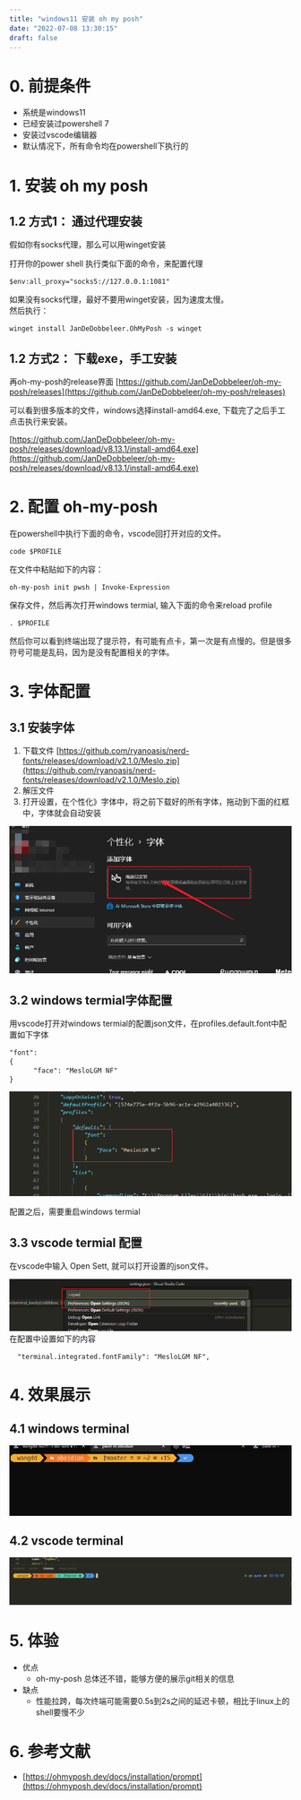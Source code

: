 ```yaml
---
title: "windows11 安装 oh my posh"
date: "2022-07-08 13:30:15"
draft: false
---
```


# 0. 前提条件
- 系统是windows11
- 已经安装过powershell 7
- 安装过vscode编辑器
- 默认情况下，所有命令均在powershell下执行的

# 1. 安装 oh my posh

## 1.2 方式1： 通过代理安装
假如你有socks代理，那么可以用winget安装

打开你的power shell 执行类似下面的命令，来配置代理
```
$env:all_proxy="socks5://127.0.0.1:1081"
```
如果没有socks代理，最好不要用winget安装，因为速度太慢。<br />然后执行：

```
winget install JanDeDobbeleer.OhMyPosh -s winget
```


## 1.2 方式2： 下载exe，手工安装
再oh-my-posh的release界面 [https://github.com/JanDeDobbeleer/oh-my-posh/releases](https://github.com/JanDeDobbeleer/oh-my-posh/releases)

可以看到很多版本的文件，windows选择install-amd64.exe,  下载完了之后手工点击执行来安装。

[https://github.com/JanDeDobbeleer/oh-my-posh/releases/download/v8.13.1/install-amd64.exe](https://github.com/JanDeDobbeleer/oh-my-posh/releases/download/v8.13.1/install-amd64.exe)


# 2. 配置 oh-my-posh

在powershell中执行下面的命令，vscode回打开对应的文件。
```
code $PROFILE
```

在文件中粘贴如下的内容：

```
oh-my-posh init pwsh | Invoke-Expression
```

保存文件，然后再次打开windows termial, 输入下面的命令来reload profile

```
. $PROFILE
```

然后你可以看到终端出现了提示符，有可能有点卡，第一次是有点慢的。但是很多符号可能是乱码，因为是没有配置相关的字体。


# 3. 字体配置

## 3.1 安装字体


1. 下载文件 [https://github.com/ryanoasis/nerd-fonts/releases/download/v2.1.0/Meslo.zip](https://github.com/ryanoasis/nerd-fonts/releases/download/v2.1.0/Meslo.zip)
2. 解压文件
3. 打开设置，在个性化》字体中，将之前下载好的所有字体，拖动到下面的红框中，字体就会自动安装


![](2022-10-29-20-34-37.png)

## 3.2 windows termial字体配置

用vscode打开对windows termial的配置json文件，在profiles.default.font中配置如下字体

```
"font":
{
      "face": "MesloLGM NF"
}
```
![](2022-10-29-20-34-45.png)

配置之后，需要重启windows termial


## 3.3 vscode termial 配置
在vscode中输入 Open Sett, 就可以打开设置的json文件。

![](2022-10-29-20-34-52.png)
在配置中设置如下的内容

```
  "terminal.integrated.fontFamily": "MesloLGM NF",
```


# 4. 效果展示

## 4.1 windows terminal
![](2022-10-29-20-35-06.png)


## 4.2 vscode terminal
![](2022-10-29-20-35-12.png)

# 5. 体验

- 优点
   - oh-my-posh 总体还不错，能够方便的展示git相关的信息
- 缺点
   - 性能拉跨，每次终端可能需要0.5s到2s之间的延迟卡顿，相比于linux上的shell要慢不少


# 6. 参考文献

- [https://ohmyposh.dev/docs/installation/prompt](https://ohmyposh.dev/docs/installation/prompt)

